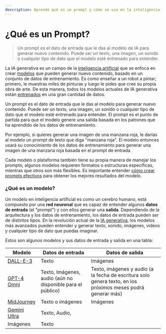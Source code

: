 ```yaml
---
description: Aprende qué es un prompt y cómo se usa en la inteligencia artificial generativa.
---
```


# ¿Qué es un Prompt?

> Un prompt es el dato de entrada que le das al modelo de IA para generar nuevo contenido. Puede ser un texto, una imagen, un sonido o cualquier tipo de dato que el modelo esté entrenado para entender.

La IA generativa es un campo de la [inteligencia artificial](https://cloud.google.com/learn/what-is-artificial-intelligence?hl=es-419) que se enfoca en crear [modelos](https://www.ibm.com/topics/ai-model#:~:text=An%20AI%20model%20is%20a,they've%20been%20programmed%20for.) que pueden generar nuevo contenido, basado en un conjunto de datos de entrenamiento. Es como enseñar a un robot a pintar; primero, le muestras miles de pinturas y luego le pides que cree su propia obra de arte. De esta manera, todos los modelos actuales de IA generativa están [entrenados](https://www.clickworker.com/customer-blog/process-of-ai-training/) en una gran cantidad de datos.

Un prompt es el dato de entrada que le das al modelo para generar nuevo contenido. Puede ser un texto, una imagen, un sonido o cualquier tipo de dato que el modelo esté entrenado para entender. El prompt es el punto de partida para que el modelo genere una salida basada en los patrones que ha aprendido de los datos de entrenamiento.

Por ejemplo, si quieres generar una imagen de una manzana roja, le darías al modelo un prompt de texto que diga "manzana roja". El modelo entonces usará su conocimiento de los datos de entrenamiento para generar una imagen de una manzana roja basada en el prompt de entrada.

Cada modelo o plataforma también tiene su propia manera de manejar los prompts; algunos modelos requieren formatos o estructuras específicas, mientras que otros son más flexibles. Es importante entender [cómo crear prompts efectivos](#blank) para obtener los mejores resultados del modelo.

### ¿Qué es un modelo?

Un modelo en inteligencia artificial es como un cerebro humano, está compuesto por una **red neuronal** que es capaz de entender algunos **datos de entrada** (el "prompt") y con ellos generar una **salida**. Dependiendo de la arquitectura y los datos de entrenamiento, los datos de entrada pueden ser de distintos tipos. En la revolución actual de la [IA generativa](https://cloud.google.com/use-cases/generative-ai?hl=es), los modelos más avanzados pueden entender y generar texto, sonido, imágenes, videos y cualquier tipo de dato que puedas imaginar. 

Estos son algunos modelos y sus datos de entrada y salida en una tabla:

| Modelo | Datos de entrada | Datos de salida |
|--------|------------------|-----------------|
| [DALL-E-3](https://openai.com/index/dall-e-3/) | Texto | Imágenes |
| [GPT-4 Omni](https://openai.com/index/hello-gpt-4o/) | Texto, Imágenes, audio (aún no disponible para el público) | Texto, imágenes y audio (a la fecha de escritura solo genera texto, en los próximos meses podrá generar más) |
| [MidJourney](https://www.midjourney.com/home) | Texto o imágenes | Imágenes |
| [Gemini Ultra](https://deepmind.google/technologies/gemini/ultra/) | Texto, Audio, 
Imágenes | Texto |